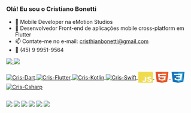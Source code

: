 ### Olá! Eu sou o Cristiano Bonetti



- 🔭 Mobile Developer na eMotion Studios
- 🌱 Desenvolvedor Front-end de aplicações mobile cross-platform em Flutter
- 📫 Contate-me no e-mail: cristhianbonetti@gmail.com
- 📱 (45) 9 9951-9564

 <div>
  <a href="https://github.com/Cristhianbonetti">
  <img height="180em" src="https://github-readme-stats.vercel.app/api?username=Cristhianbonetti&show_icons=true&theme=dark&include_all_commits=true&count_private=true"/>
  <img height="180em" src="https://github-readme-stats.vercel.app/api/top-langs/?username=Cristhianbonetti&layout=compact&langs_count=7&theme=dark"/>
</div>

  <div style="display: inline_block"><br>
  <img align="center" alt="Cris-Dart" height="30" width="40" src="https://img.icons8.com/color/48/000000/dart.png"/>
  <img align="center" alt="Cris-Flutter" height="30" width="40" src="https://img.icons8.com/color/48/000000/flutter.png"/>
  <img align="center" alt="Cris-Kotlin" height="30" width="40" src="https://img.icons8.com/color/48/000000/kotlin.png"/>
  <img align="center" alt="Cris-Swift" height="30" width="40" src="https://img.icons8.com/fluency/48/000000/swift.png"/>
  <img align="center" alt="Cris-Js" height="30" width="40" src="https://raw.githubusercontent.com/devicons/devicon/master/icons/javascript/javascript-plain.svg">
  <img align="center" alt="Cris-HTML" height="30" width="40" src="https://raw.githubusercontent.com/devicons/devicon/master/icons/html5/html5-original.svg">
  <img align="center" alt="Cris-CSS" height="30" width="40" src="https://raw.githubusercontent.com/devicons/devicon/master/icons/css3/css3-original.svg">
  <img align="center" alt="Cris-Csharp" height="30" width="40" src="https://img.icons8.com/color/48/000000/c-sharp-logo.png">

</div>
  
  ##
  
  <div> 
   <a href="https://www.linkedin.com/in/cristiano-bonetti" target="_blank"><img src="https://img.shields.io/badge/WhatsApp-25D366?style=for-the-badge&logo=whatsapp&logoColor=white" target="_blank"></a> 
  <a href="https://www.instagram.com/cristhianbonetti" target="_blank"><img src="https://img.shields.io/badge/-Instagram-%23E4405F?style=for-the-badge&logo=instagram&logoColor=white" target="_blank"></a>
 	<a href="https://www.twitch.tv/cristhianbonetti" target="_blank"><img src="https://img.shields.io/badge/Twitch-9146FF?style=for-the-badge&logo=twitch&logoColor=white" target="_blank"></a>
 <a href="https://discord.gg/XfNwbqs8" target="_blank"><img src="https://img.shields.io/badge/Discord-7289DA?style=for-the-badge&logo=discord&logoColor=white" target="_blank"></a> 
  <a href = "mailto:cristhianbonetti@gmail.com"><img src="https://img.shields.io/badge/-Gmail-%23333?style=for-the-badge&logo=gmail&logoColor=white" target="_blank"></a>
  <a href="https://www.linkedin.com/in/cristiano-bonetti" target="_blank"><img src="https://img.shields.io/badge/-LinkedIn-%230077B5?style=for-the-badge&logo=linkedin&logoColor=white" target="_blank"></a> 

 </div>
  
